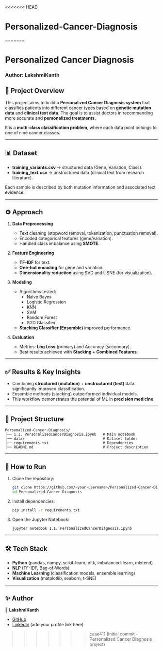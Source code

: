 <<<<<<< HEAD
# Personalized-Cancer-Diagnosis
=======
# Personalized Cancer Diagnosis  

### Author: **LakshmiKanth**  

## 📌 Project Overview  
This project aims to build a **Personalized Cancer Diagnosis system** that classifies patients into different cancer types based on **genetic mutation data** and **clinical text data**. The goal is to assist doctors in recommending more accurate and **personalized treatments**.  

It is a **multi-class classification problem**, where each data point belongs to one of nine cancer classes.  

---

## 📊 Dataset  
- **training_variants.csv** → structured data (Gene, Variation, Class).  
- **training_text.csv** → unstructured data (clinical text from research literature).  

Each sample is described by both mutation information and associated text evidence.  

---

## ⚙️ Approach  
1. **Data Preprocessing**  
   - Text cleaning (stopword removal, tokenization, punctuation removal).  
   - Encoded categorical features (gene/variation).  
   - Handled class imbalance using **SMOTE**.  

2. **Feature Engineering**  
   - **TF-IDF** for text.  
   - **One-hot encoding** for gene and variation.  
   - **Dimensionality reduction** using SVD and t-SNE (for visualization).  

3. **Modeling**  
   - Algorithms tested:  
     - Naive Bayes  
     - Logistic Regression  
     - KNN  
     - SVM  
     - Random Forest  
     - SGD Classifier  
   - **Stacking Classifier (Ensemble)** improved performance.  

4. **Evaluation**  
   - Metrics: **Log Loss** (primary) and Accuracy (secondary).  
   - Best results achieved with **Stacking + Combined Features**.  

---

## ✅ Results & Key Insights  
- Combining **structured (mutation)** + **unstructured (text)** data significantly improved classification.  
- Ensemble methods (stacking) outperformed individual models.  
- This workflow demonstrates the potential of ML in **precision medicine**.  

---

## 📂 Project Structure  
```
Personalized-Cancer-Diagnosis/
│── 1.1. PersonalizedCancerDiagnosis.ipynb   # Main notebook
│── data/                                    # Dataset folder
│── requirements.txt                         # Dependencies
│── README.md                                # Project description
```

---

## 🚀 How to Run  
1. Clone the repository:  
   ```bash
   git clone https://github.com/<your-username>/Personalized-Cancer-Diagnosis.git
   cd Personalized-Cancer-Diagnosis
   ```
2. Install dependencies:  
   ```bash
   pip install -r requirements.txt
   ```
3. Open the Jupyter Notebook:  
   ```bash
   jupyter notebook 1.1. PersonalizedCancerDiagnosis.ipynb
   ```

---

## 🛠️ Tech Stack  
- **Python** (pandas, numpy, scikit-learn, nltk, imbalanced-learn, mlxtend)  
- **NLP** (TF-IDF, Bag-of-Words)  
- **Machine Learning** (classification models, ensemble learning)  
- **Visualization** (matplotlib, seaborn, t-SNE)  

---

## ✨ Author  
👤 **LakshmiKanth**  
- [GitHub](https://github.com/)  
- [LinkedIn](https://linkedin.com/) (add your profile link here)  
>>>>>>> caae411 (Initial commit - Personalized Cancer Diagnosis project)
